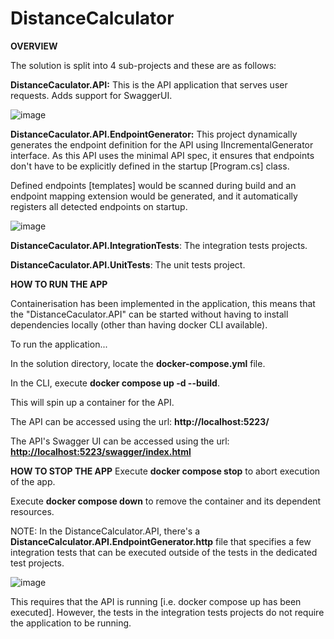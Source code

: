 # DistanceCalculator

**OVERVIEW**

The solution is split into 4 sub-projects and these are as follows:

**DistanceCaculator.API:** This is the API application that serves user requests. Adds support for SwaggerUI.

![image](https://github.com/mistuhk/DistanceCalculator/assets/5063063/0da2e0cd-9ec3-40f8-af4c-30e49497d084)


**DistanceCaculator.API.EndpointGenerator:** This project dynamically generates the endpoint definition for the API using IIncrementalGenerator interface.
As this API uses the minimal API spec, it ensures that endpoints don't have to be explicitly defined in the startup [Program.cs] class.

Defined endpoints [templates] would be scanned during build and an endpoint mapping extension would be generated, and it automatically registers all detected endpoints on startup.

![image](https://github.com/mistuhk/DistanceCalculator/assets/5063063/1a2e3ee9-4573-4226-bead-20366538e837)


**DistanceCaculator.API.IntegrationTests**: The integration tests projects.

**DistanceCaculator.API.UnitTests**: The unit tests project.


**HOW TO RUN THE APP**

Containerisation has been implemented in the application, this means that the "DistanceCaculator.API" can be started without having to install dependencies locally (other than having docker CLI available).

To run the application...

In the solution directory, locate the **docker-compose.yml** file.

In the CLI, execute **docker compose up -d --build**.

This will spin up a container for the API.

The API can be accessed using the url: **http://localhost:5223/**

The API's Swagger UI can be accessed using the url: **<http://localhost:5223/swagger/index.html>**


**HOW TO STOP THE APP**
Execute **docker compose stop** to abort execution of the app.

Execute **docker compose down** to remove the container and its dependent resources.

NOTE:
In the DistanceCalculator.API, there's a **DistanceCalculator.API.EndpointGenerator.http** file that specifies a few integration tests that can be executed outside of the tests in the dedicated test projects.

![image](https://github.com/mistuhk/DistanceCalculator/assets/5063063/dd029178-b78b-499a-8b61-984bcdc84905)




This requires that the API is running [i.e. docker compose up has been executed]. However, the tests in the integration tests projects do not require the application to be running.
